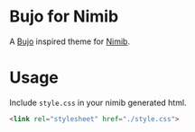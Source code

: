 # Bujo for Nimib

A [Bujo](https://piotrsss.github.io/logseq-tools/public/#/bujo-themes) inspired theme for [Nimib](https://github.com/pietroppeter/nimib).


# Usage

Include `style.css` in your nimib generated html.

```html
<link rel="stylesheet" href="./style.css">
```
